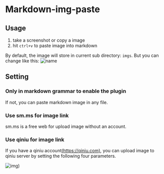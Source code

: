 # Markdown-img-paste

## Usage

1. take a screenshot or copy a image
2. hit `ctrl+v` to paste image into markdown

By default, the image will store in current sub directory: `imgs`. But you can change like this:
![name](http://7xpcbe.com1.z0.glb.clouddn.com/markdown-img-paste.gif)

## Setting

### Only in markdown grammar to enable the plugin

If not, you can paste markdown image in any file.

### Use sm.ms for image link

sm.ms is a free web for upload image without an account.

### Use qiniu for image link

If you have a qiniu account[(https://qiniu.com)](https://qiniu.com), you can upload image to qiniu server by setting the following four parameters.

![img](http://7xpcbe.com1.z0.glb.clouddn.com/markdown_setting.png))
